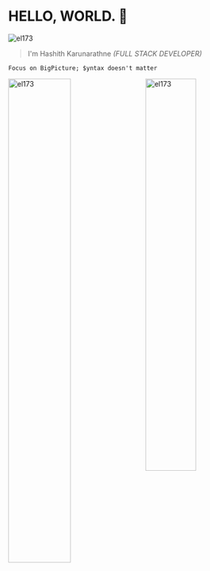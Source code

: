 # HELLO, WORLD. 👋
<p align="left"> <img src="https://komarev.com/ghpvc/?username=el173&color=brightgreen" alt="el173" /> </p>

> I'm Hashith Karunarathne *(FULL STACK DEVELOPER)*

`Focus on BigPicture; $yntax doesn't matter`

<img align="left" width="50%" src="https://github-readme-stats.vercel.app/api?username=el173&show_icons=true&theme=dracula" alt="el173" />
 
<img align="right" style="float:right;" width="45%" src="https://github-readme-stats.vercel.app/api/top-langs/?username=el173&layout=compact&theme=dracula" alt="el173" />
